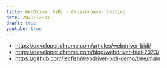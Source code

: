 ```yaml
---
title: WebDriver BiDi - Crossbrowser testing
date: 2023-12-31
draft: true
youtube: true
---
```


<lite-youtube videoid="6oXic6dcn9w"></lite-youtube>

* <https://developer.chrome.com/articles/webdriver-bidi/>
* <https://developer.chrome.com/blog/webdriver-bidi-2023/>
* <https://github.com/jecfish/webdriver-bidi-demo/tree/main>
